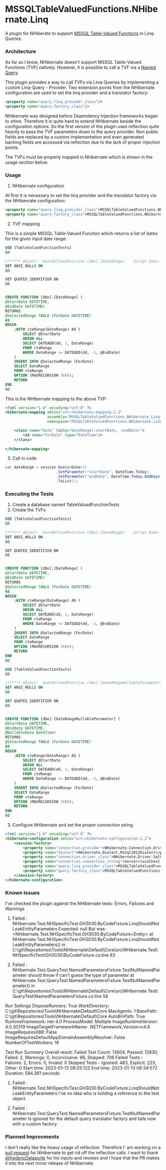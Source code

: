 # MSSQLTableValuedFunctions.NHibernate.Linq

A plugin for NHiberate to support [MSSQL Table-Valued Functions](https://learn.microsoft.com/en-us/sql/relational-databases/user-defined-functions/user-defined-functions?view=sql-server-ver16#table-valued-functions) in Linq-Queries. 

### Architecture

As far as I know, NHibernate doesn't support MSSQL Table-Valued Functions (TVF) natively. However, it is possible to call a TVF via a [Named Query](https://nhibernate.info/doc/nhibernate-reference/querysql.html). 

This plugin provides a way to call TVFs via Linq-Queries by implementing a custom Linq-Query - Provider. Two extension points from the NHibernate configuration are used to set the linq provider and a translator factory: 
```xml
<property name="query.linq_provider_class"/>
<property name="query.factory_class"/>
```

NHibernate was designed before Dependency Injection frameworks began to shine. Therefore it is quite hard to extend NHibernate beside the configuration options. So the first version of the plugin uses reflection quite heavily to pass the TVF parameters down to the query provider. Non public fields are replaced by a custom implementation and even generated backing fields are accessed via reflection due to the lack of proper injection points.

The TVFs must be properly mapped in Nhibernate which is shown in the usage section below. 

### Usage

1. NHibernate configuration

At first it is necessary to set the linq provider and the translator factory via the NHibenrate configuration:
```xml
<property name="query.linq_provider_class">MSSQLTableValuedFunctions.NHibernate.Linq.TvfQueryProvider, MSSQLTableValuedFunctions.NHibernate.Linq</property>
<property name="query.factory_class">MSSQLTableValuedFunctions.NHibernate.Linq.Hql.TvfQueryTranslatorFactory, MSSQLTableValuedFunctions.NHibernate.Linq</property>
```

2. TVF mapping

This is a simple MSSQL Table-Valued Function which returns a list of dates for the given input date range:
```sql
USE [TableValuedFunctionTests]
GO

/****** Object:  UserDefinedFunction [dbo].[DateRange]    Script Date: 08/01/2023 00:07:40 ******/
SET ANSI_NULLS ON
GO

SET QUOTED_IDENTIFIER ON
GO


CREATE FUNCTION [dbo].[DateRange] (
@StartDate DATETIME,
@EndDate DATETIME)
RETURNS
@SelectedRange TABLE (ForDate DATETIME)
AS
BEGIN
	;WITH cteRange(DateRange) AS (
		SELECT @StartDate
		UNION ALL
		SELECT DATEADD(dd, 1, DateRange)
		FROM cteRange
		WHERE DateRange <= DATEADD(dd, -1, @EndDate)
	)
	INSERT INTO @SelectedRange (ForDate)
	SELECT DateRange
	FROM cteRange
	OPTION (MAXRECURSION 3660);
	RETURN
END
GO
```

This is the NHibernate mapping to the above TVF:
```xml
<?xml version="1.0" encoding="utf-8" ?>
<hibernate-mapping xmlns="urn:nhibernate-mapping-2.2"
                   assembly="MSSQLTableValuedFunctions.NHibernate.Linq.Tests"
                   namespace="MSSQLTableValuedFunctions.NHibernate.Linq.Tests.Tests.SimpleTableValuedFunction">

    <class name="Date" table="DateRange(:startDate, :endDate)">
        <id name="ForDate" type="DateTime"/>
    </class>
    
</hibernate-mapping>
```

3. Call in code

```csharp
var dateRange = session.Query<Date>()
                       .SetParameter("startDate", DateTime.Today)
                       .SetParameter("endDate", DateTime.Today.AddDays(7))
                       .ToList();
```

### Executing the Tests
1. Create a database named TableValuedFunctionTests
2. Create the TVFs

```sql
USE [TableValuedFunctionTests]
GO

/****** Object:  UserDefinedFunction [dbo].[DateRange]    Script Date: 08/01/2023 00:07:40 ******/
SET ANSI_NULLS ON
GO

SET QUOTED_IDENTIFIER ON
GO


CREATE FUNCTION [dbo].[DateRange] (
@StartDate DATETIME,
@EndDate DATETIME)
RETURNS
@SelectedRange TABLE (ForDate DATETIME)
AS
BEGIN
	;WITH cteRange(DateRange) AS (
		SELECT @StartDate
		UNION ALL
		SELECT DATEADD(dd, 1, DateRange)
		FROM cteRange
		WHERE DateRange <= DATEADD(dd, -1, @EndDate)
	)
	INSERT INTO @SelectedRange (ForDate)
	SELECT DateRange
	FROM cteRange
	OPTION (MAXRECURSION 3660);
	RETURN
END
GO

```
```sql
USE [TableValuedFunctionTests]
GO

/****** Object:  UserDefinedFunction [dbo].[DateRangeNullableParameter]    Script Date: 08/01/2023 00:42:54 ******/
SET ANSI_NULLS ON
GO

SET QUOTED_IDENTIFIER ON
GO


CREATE FUNCTION [dbo].[DateRangeNullableParameter] (
@StartDate DATETIME,
@EndDate DATETIME,
@NullableDate DateTime)
RETURNS
@SelectedRange TABLE (ForDate DATETIME)
AS
BEGIN
	;WITH cteRange(DateRange) AS (
		SELECT @StartDate
		UNION ALL
		SELECT DATEADD(dd, 1, DateRange)
		FROM cteRange
		WHERE DateRange <= DATEADD(dd, -1, @EndDate)
	)
	INSERT INTO @SelectedRange (ForDate)
	SELECT DateRange
	FROM cteRange
	OPTION (MAXRECURSION 3660);
	RETURN
END
GO
```

3. Configure NHibernate and set the proper connection string
```xml
<?xml version="1.0" encoding="utf-8" ?>
<hibernate-configuration xmlns="urn:nhibernate-configuration-2.2">
    <session-factory>
        <property name="connection.provider">NHibernate.Connection.DriverConnectionProvider</property>
        <property name="dialect">NHibernate.Dialect.MsSql2012Dialect</property>
        <property name="connection.driver_class">NHibernate.Driver.SqlClientDriver</property>
        <property name="connection.connection_string">Server=localhost;Database=TableValuedFunctionTests;Integrated Security=SSPI</property>
        <property name="query.linq_provider_class">MSSQLTableValuedFunctions.NHibernate.Linq.TvfQueryProvider, MSSQLTableValuedFunctions.NHibernate.Linq</property>
        <property name="query.factory_class">MSSQLTableValuedFunctions.NHibernate.Linq.Hql.TvfQueryTranslatorFactory, MSSQLTableValuedFunctions.NHibernate.Linq</property>
    </session-factory>
</hibernate-configuration>
```

### Known Issues
I've checked the plugin against the NHibernate tests:
Errors, Failures and Warnings

1) Failed : NHibernate.Test.NHSpecificTest.GH3030.ByCodeFixture.LinqShouldNotLeakEntityParameters
  Expected: null
  But was:  <NHibernate.Test.NHSpecificTest.GH3030.ByCodeFixture+Entity>
   at NHibernate.Test.NHSpecificTest.GH3030.ByCodeFixture.LinqShouldNotLeakEntityParameters() in C:\git\Repositories\Tools\NHibernate\Default\Core\src\NHibernate.Test\NHSpecificTest\GH3030\ByCodeFixture.cs:line 63

2) Failed : NHibernate.Test.QueryTest.NamedParametersFixture.TestNullNamedParameter
should throw if can't guess the type of parameter
   at NHibernate.Test.QueryTest.NamedParametersFixture.TestNullNamedParameter() in C:\git\Repositories\Tools\NHibernate\Default\Core\src\NHibernate.Test\QueryTest\NamedParametersFixture.cs:line 58

Run Settings
    DisposeRunners: True
    WorkDirectory: C:\git\Repositories\Tools\NHibernate\Default\Core
    MaxAgents: 1
    BasePath: C:\git\Repositories\Tools\NHibernate\Default\Core
    AutoBinPath: True
    RuntimeFramework: net-4.0
    ProcessModel: Multiple
    ImageRuntimeVersion: 4.0.30319
    ImageTargetFrameworkName: .NETFramework,Version=v4.8
    ImageRequiresX86: False
    ImageRequiresDefaultAppDomainAssemblyResolver: False
    NumberOfTestWorkers: 16

Test Run Summary
  Overall result: Failed
  Test Count: 13604, Passed: 12830, Failed: 2, Warnings: 0, Inconclusive: 66, Skipped: 706
    Failed Tests - Failures: 2, Errors: 0, Invalid: 0
    Skipped Tests - Ignored: 483, Explicit: 223, Other: 0
  Start time: 2023-01-13 08:25:12Z
    End time: 2023-01-13 08:34:57Z
    Duration: 584.361 seconds
    
1) Failed : NHibernate.Test.NHSpecificTest.GH3030.ByCodeFixture.LinqShouldNotLeakEntityParameters
I've no idea who is holding a reference to the test object.

2) Failed : NHibernate.Test.QueryTest.NamedParametersFixture.TestNullNamedParameter
Is ignored for the default query translator factory and fails now with a custom factory.

### Planned Improvments
I don't really like the heavy usage of reflection. Therefore I' am working on a [pull request](https://github.com/nhibernate/nhibernate-core/pull/3209) for NHibernate to get rid off the reflection calls. I want to thank [@fredericDelaporte](https://github.com/fredericDelaporte) for his inputs and reviews and I hope that the PR makes it into the next minor release of NHibernate. 
